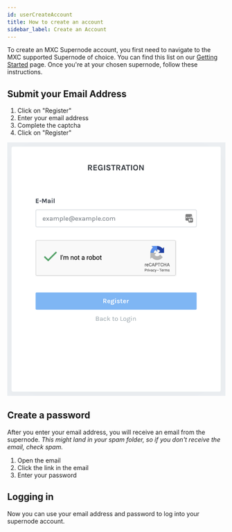 ```yaml
---
id: userCreateAccount
title: How to create an account
sidebar_label: Create an Account
---
```


To create an MXC Supernode account, you first need to navigate to the MXC supported Supernode of choice. You can find this list on our [Getting Started](https://wiki.mxc.org/docs/en/startingUser) page. Once you're at your chosen supernode, follow these instructions. 

## Submit your Email Address
1. Click on "Register"
2. Enter your email address
3. Complete the captcha
4. Click on "Register"

![register-user](assets/registerUser.png)

## Create a password
After you enter your email address, you will receive an email from the supernode. *This might land in your spam folder, so if you don't receive the email, check spam.* 
1. Open the email
2. Click the link in the email
3. Enter your password

## Logging in
Now you can use your email address and password to log into your supernode account. 